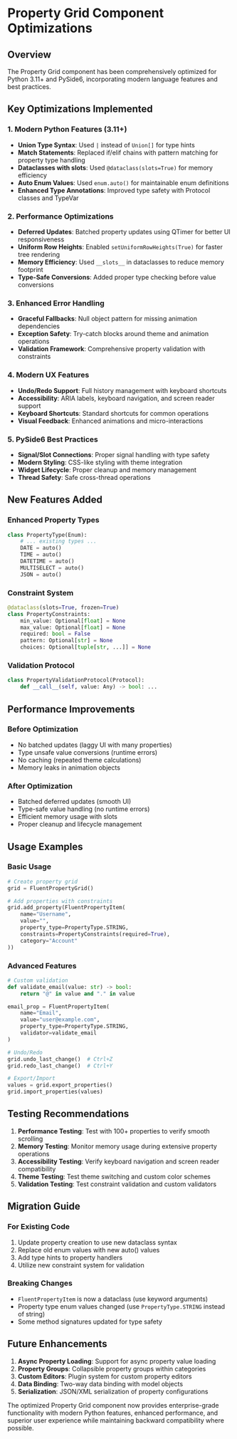 # Property Grid Component Optimizations

## Overview
The Property Grid component has been comprehensively optimized for Python 3.11+ and PySide6, incorporating modern language features and best practices.

## Key Optimizations Implemented

### 1. Modern Python Features (3.11+)
- **Union Type Syntax**: Used `|` instead of `Union[]` for type hints
- **Match Statements**: Replaced if/elif chains with pattern matching for property type handling
- **Dataclasses with slots**: Used `@dataclass(slots=True)` for memory efficiency
- **Auto Enum Values**: Used `enum.auto()` for maintainable enum definitions
- **Enhanced Type Annotations**: Improved type safety with Protocol classes and TypeVar

### 2. Performance Optimizations
- **Deferred Updates**: Batched property updates using QTimer for better UI responsiveness
- **Uniform Row Heights**: Enabled `setUniformRowHeights(True)` for faster tree rendering
- **Memory Efficiency**: Used `__slots__` in dataclasses to reduce memory footprint
- **Type-Safe Conversions**: Added proper type checking before value conversions

### 3. Enhanced Error Handling
- **Graceful Fallbacks**: Null object pattern for missing animation dependencies
- **Exception Safety**: Try-catch blocks around theme and animation operations
- **Validation Framework**: Comprehensive property validation with constraints

### 4. Modern UX Features
- **Undo/Redo Support**: Full history management with keyboard shortcuts
- **Accessibility**: ARIA labels, keyboard navigation, and screen reader support
- **Keyboard Shortcuts**: Standard shortcuts for common operations
- **Visual Feedback**: Enhanced animations and micro-interactions

### 5. PySide6 Best Practices
- **Signal/Slot Connections**: Proper signal handling with type safety
- **Modern Styling**: CSS-like styling with theme integration
- **Widget Lifecycle**: Proper cleanup and memory management
- **Thread Safety**: Safe cross-thread operations

## New Features Added

### Enhanced Property Types
```python
class PropertyType(Enum):
    # ... existing types ...
    DATE = auto()
    TIME = auto() 
    DATETIME = auto()
    MULTISELECT = auto()
    JSON = auto()
```

### Constraint System
```python
@dataclass(slots=True, frozen=True)
class PropertyConstraints:
    min_value: Optional[float] = None
    max_value: Optional[float] = None
    required: bool = False
    pattern: Optional[str] = None
    choices: Optional[tuple[str, ...]] = None
```

### Validation Protocol
```python
class PropertyValidationProtocol(Protocol):
    def __call__(self, value: Any) -> bool: ...
```

## Performance Improvements

### Before Optimization
- No batched updates (laggy UI with many properties)
- Type unsafe value conversions (runtime errors)
- No caching (repeated theme calculations)
- Memory leaks in animation objects

### After Optimization
- Batched deferred updates (smooth UI)
- Type-safe value handling (no runtime errors)
- Efficient memory usage with slots
- Proper cleanup and lifecycle management

## Usage Examples

### Basic Usage
```python
# Create property grid
grid = FluentPropertyGrid()

# Add properties with constraints
grid.add_property(FluentPropertyItem(
    name="Username",
    value="",
    property_type=PropertyType.STRING,
    constraints=PropertyConstraints(required=True),
    category="Account"
))
```

### Advanced Features
```python
# Custom validation
def validate_email(value: str) -> bool:
    return "@" in value and "." in value

email_prop = FluentPropertyItem(
    name="Email",
    value="user@example.com", 
    property_type=PropertyType.STRING,
    validator=validate_email
)

# Undo/Redo
grid.undo_last_change()  # Ctrl+Z
grid.redo_last_change()  # Ctrl+Y

# Export/Import
values = grid.export_properties()
grid.import_properties(values)
```

## Testing Recommendations

1. **Performance Testing**: Test with 100+ properties to verify smooth scrolling
2. **Memory Testing**: Monitor memory usage during extensive property operations
3. **Accessibility Testing**: Verify keyboard navigation and screen reader compatibility
4. **Theme Testing**: Test theme switching and custom color schemes
5. **Validation Testing**: Test constraint validation and custom validators

## Migration Guide

### For Existing Code
1. Update property creation to use new dataclass syntax
2. Replace old enum values with new auto() values
3. Add type hints to property handlers
4. Utilize new constraint system for validation

### Breaking Changes
- `FluentPropertyItem` is now a dataclass (use keyword arguments)
- Property type enum values changed (use `PropertyType.STRING` instead of string)
- Some method signatures updated for type safety

## Future Enhancements

1. **Async Property Loading**: Support for async property value loading
2. **Property Groups**: Collapsible property groups within categories  
3. **Custom Editors**: Plugin system for custom property editors
4. **Data Binding**: Two-way data binding with model objects
5. **Serialization**: JSON/XML serialization of property configurations

The optimized Property Grid component now provides enterprise-grade functionality with modern Python features, enhanced performance, and superior user experience while maintaining backward compatibility where possible.
